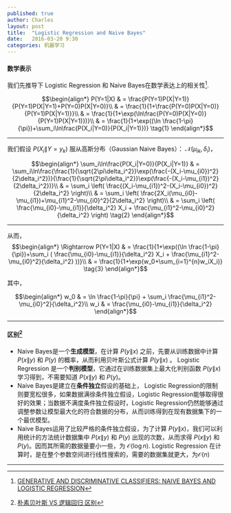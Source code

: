 ```yaml
---
published: true
author: Charles
layout: post
title:  "Logistic Regression and Naive Bayes"
date:   2016-03-20 9:30
categories: 机器学习
---
```


#### 数学表示
我们先推导下 Logistic Regression 和 Naive Bayes在数学表达上的相关性[^1].

$$\begin{align*}
P(Y=1|X) & = \frac{P(Y=1)P(X|Y=1)}{P(Y=1)P(X|Y=1)+P(Y=0)P(X|Y=0)}\\
& = \frac{1}{1+\frac{P(Y=0)P(X|Y=0)}{P(Y=1)P(X|Y=1)}}\\
& = \frac{1}{1+\exp(\ln\frac{P(Y=0)P(X|Y=0)}{P(Y=1)P(X|Y=1)})}\\
& = \frac{1}{1+\exp((\ln \frac{1-\pi}{\pi})+\sum_i\ln\frac{P(X_i|Y=0)}{P(X_i|Y=1)})} \tag{1}
\end{align*}$$


----------


我们假设 $P(X_i\|Y=y_k)$ 服从高斯分布（Gaussian Naive Bayes）： $\mathcal{N}(\mu_{ik},\delta_i)$，

$$\begin{align*}
\sum_i\ln\frac{P(X_i|Y=0)}{P(X_i|Y=1)} & = \sum_i\ln\frac{\frac{1}{\sqrt{2\pi\delta_i^2}}\exp(\frac{-(X_i-\mu_{i0})^2}{2\delta_i^2})}{\frac{1}{\sqrt{2\pi\delta_i^2}}\exp(\frac{-(X_i-\mu_{i1})^2}{2\delta_i^2})}\\
& = \sum_i \left( \frac{(X_i-\mu_{i1})^2-(X_i-\mu_{i0})^2}{2\delta_i^2} \right)\\
& = \sum_i \left( \frac{2X_i(\mu_{i0}-\mu_{i1})+\mu_{i1}^2-\mu_{i0}^2}{2\delta_i^2} \right)\\
& = \sum_i \left( \frac{\mu_{i0}-\mu_{i1}}{\delta_i^2} X_i + \frac{\mu_{i1}^2-\mu_{i0}^2}{\delta_i^2} \right) \tag{2}
\end{align*}$$


----------


从而，
$$\begin{align*}
\Rightarrow P(Y=1|X) & = \frac{1}{1+\exp((\ln \frac{1-\pi}{\pi})+\sum_i ( \frac{\mu_{i0}-\mu_{i1}}{\delta_i^2} X_i + \frac{\mu_{i1}^2-\mu_{i0}^2}{\delta_i^2} ))}\\
& = \frac{1}{1+\exp(w_0+\sum_{i=1}^{n}w_iX_i)}  \tag{3}
\end{align*}$$

其中，

$$\begin{align*}
w_0 & = \ln \frac{1-\pi}{\pi} + \sum_i \frac{\mu_{i1}^2-\mu_{i0}^2}{\delta_i^2}\\
w_i & = \frac{\mu_{i0}-\mu_{i1}}{\delta_i^2}
\end{align*}$$


----------

#### 区别[^2]

 -  Naive Bayes是一个**生成模型**，在计算 $P(y\|x)$ 之前，先要从训练数据中计算 $P(x\|y)$ 和 $P(y)$ 的概率，从而利用贝叶斯公式计算 $P(y\|x)$ 。 Logistic Regression 是一个**判别模型**，它通过在训练数据集上最大化判别函数 $P(y\|x)$ 学习得到，不需要知道 $P(x\|y)$ 和 $P(y)$。
 -  Naive Bayes是建立在**条件独立**假设的基础上， Logistic Regression的限制则要宽松很多，如果数据满徐条件独立假设，Logistic Regression能够取得很好的效果；当数据不满度条件独立假设时，Logistic Regression仍然能够通过调整参数让模型最大化的符合数据的分布，从而训练得到在现有数据集下的一个最优模型。
 -  Naive Bayes运用了比较严格的条件独立假设，为了计算 $P(y\|x)$，我们可以利用统计的方法统计数据集中 $P(x\|y)$ 和 $P(y)$ 出现的次数，从而求得 $P(x\|y)$ 和 $P(y)$。因而其所需的数据量要小一些，为 $\mathcal{O}(\log n)$. Logistic Regression 在计算时，是在整个参数空间进行线性搜索的，需要的数据集就更大，为$\mathcal{O}(n)$

----------


[^1]: [GENERATIVE AND DISCRIMINATIVE CLASSIFIERS: NAIVE BAYES AND LOGISTIC REGRESSION](http://www.cs.cmu.edu/~tom/mlbook/NBayesLogReg.pdf)
[^2]: [朴素贝叶斯 VS 逻辑回归 区别](http://blog.csdn.net/chlele0105/article/details/38922551)